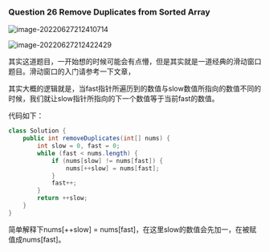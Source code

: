 ### Question 26 Remove Duplicates from Sorted Array

![image-20220627212410714](C:\Users\jason\AppData\Roaming\Typora\typora-user-images\image-20220627212410714.png)

![image-20220627212422429](C:\Users\jason\AppData\Roaming\Typora\typora-user-images\image-20220627212422429.png)

其实这道题目，一开始想的时候可能会有点懵，但是其实就是一道经典的滑动窗口题目。滑动窗口的入门请参考一下文章，

[leetcode_209_长度最小的子数组]: https://mp.csdn.net/mp_blog/creation/success/125471531



其实大概的逻辑就是，当fast指针所遍历到的数值与slow数值所指向的数值不同的时候，我们就让slow指针所指向的下一个数值等于当前fast的数值。

代码如下：

```java
class Solution {
    public int removeDuplicates(int[] nums) {
        int slow = 0, fast = 0;
        while (fast < nums.length) {
            if (nums[slow] != nums[fast]) {
                nums[++slow] = nums[fast];
            } 
            fast++;
        }
        return ++slow;
    }
}
```

简单解释下nums[++slow] = nums[fast]，在这里slow的数值会先加一，在被赋值成nums[fast]。